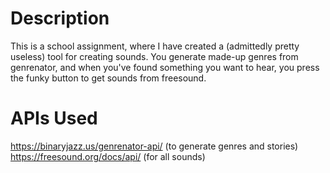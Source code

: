 # Description

This is a school assignment, where I have created a (admittedly pretty useless) tool for creating sounds. You generate made-up genres from genrenator, and when you've found something you want to hear, you press the funky button to get sounds from freesound.

# APIs Used

https://binaryjazz.us/genrenator-api/ (to generate genres and stories)
https://freesound.org/docs/api/ (for all sounds)